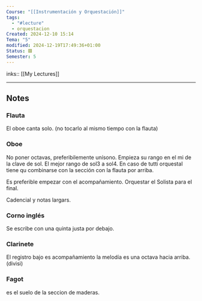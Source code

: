 ```yaml
---
Course: "[[Instrumentación y Orquestación]]"
tags:
  - "#lecture"
  - orquestacion
Created: 2024-12-10 15:14
Tema: "5"
modified: 2024-12-19T17:49:36+01:00
Status: 🟥
Semester: 5
---
```

inks:: [[My Lectures]]
___
## Notes

### Flauta

El oboe canta solo. (no tocarlo al mismo tiempo con la flauta)
### Oboe

No poner octavas, preferibilemente unísono. Empieza su rango en el mi de la clave de sol. El mejor rango de sol3 a sol4. En caso de tutti orquestal tiene qu combinarse con la sección con la flauta por arriba.

Es preferible empezar con el acompañamiento. Orquestar el Solista para el final.

Cadencial y notas largars.

### Corno inglés

Se escribe con una quinta justa por debajo. 

### Clarinete

El registro bajo es acompañamiento la melodía es una octava hacia arriba. (divisi)

### Fagot

es el suelo de la seccion de maderas.
